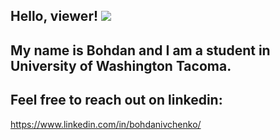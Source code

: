 ## Hello, viewer! <img src="https://raw.githubusercontent.com/MartinHeinz/MartinHeinz/master/wave.gif" size="10%">

## My name is Bohdan and I am a student in University of Washington Tacoma. 

## Feel free to reach out on linkedin:

https://www.linkedin.com/in/bohdanivchenko/

